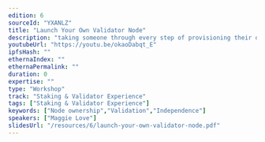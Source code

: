 ```yaml
---
edition: 6
sourceId: "YXANLZ"
title: "Launch Your Own Validator Node"
description: "taking someone through every step of provisioning their own nodes. Go from independent 1 server deployments to multi-server deployments in the workshop. Attendees will be able to spin up and manage their own nodes with easy to use open source software."
youtubeUrl: "https://youtu.be/okaoDabqt_E"
ipfsHash: ""
ethernaIndex: ""
ethernaPermalink: ""
duration: 0
expertise: ""
type: "Workshop"
track: "Staking & Validator Experience"
tags: ["Staking & Validator Experience"]
keywords: ["Node ownership","Validation","Independence"]
speakers: ["Maggie Love"]
slidesUrl: "/resources/6/launch-your-own-validator-node.pdf"
---
```

